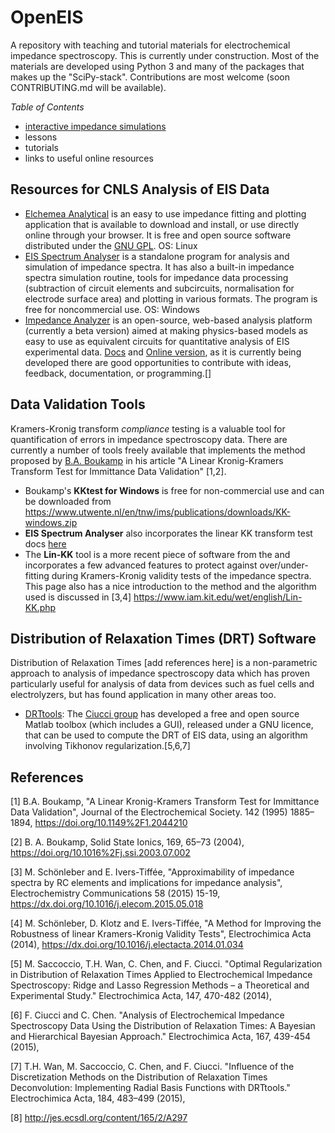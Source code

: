 # OpenEIS

A repository with teaching and tutorial materials for electrochemical impedance spectroscopy. This is currently under construction. Most of the materials are developed using Python 3 and many of the packages that makes up the "SciPy-stack". Contributions are most welcome (soon CONTRIBUTING.md will be available).

*Table of Contents*
* [interactive impedance simulations](interact/README.md)
* lessons
* tutorials
* links to useful online resources

## Resources for CNLS Analysis of EIS Data
* [Elchemea Analytical](http://www.elchemea.dk/) is an easy to use impedance fitting and plotting application that is available to download and install, or use directly online through your browser. It is free and open source software distributed under the [GNU GPL](https://www.gnu.org/licenses/gpl.html). OS: Linux 
* [EIS Spectrum Analyser](http://www.abc.chemistry.bsu.by/vi/analyser/) is a standalone program for analysis and simulation of impedance spectra. It has also a built-in impedance spectra simulation routine, tools for impedance data processing (subtraction of circuit elements and subcircuits, normalisation for electrode surface area) and plotting in various formats. The program is free for noncommercial use. OS: Windows
* [Impedance Analyzer](https://github.com/mdmurbach/ImpedanceAnalyzer) is an open-source, web-based analysis platform (currently a beta version) aimed at making physics-based models as easy to use as equivalent circuits for quantitative analysis of EIS experimental data. [Docs](https://impedanceanalyzer.readthedocs.io/en/latest/) and [Online version](http://theimpedanceanalyzer.com/), as it is currently being developed there are good opportunities to contribute with ideas, feedback, documentation, or programming.[]

## Data Validation Tools
Kramers-Kronig transform *compliance* testing is a valuable tool for quantification of errors in impedance spectroscopy data. There are currently a number of tools freely available that implements the method proposed by [B.A. Boukamp](https://www.utwente.nl/en/tnw/ims/people/boukamp/) in his article "A Linear Kronig-Kramers Transform Test for Immittance Data Validation" [1,2].

* Boukamp's **KKtest for Windows** is free for non-commercial use and can be downloaded from <https://www.utwente.nl/en/tnw/ims/publications/downloads/KK-windows.zip>
* **EIS Spectrum Analyser** also incorporates the linear KK transform test docs [here](http://www.abc.chemistry.bsu.by/vi/analyser/linearkk.html)
* The **Lin-KK** tool is a more recent piece of software from the and incorporates a few advanced features to protect against over/under-fitting during Kramers-Kronig validity tests of the impedance spectra. This page also has a nice introduction to  the method and the algorithm used is discussed in [3,4] <https://www.iam.kit.edu/wet/english/Lin-KK.php>

## Distribution of Relaxation Times (DRT) Software

Distribution of Relaxation Times [add references here] is a non-parametric approach to analysis of impedance spectroscopy data which has proven particularly useful for analysis of data from devices such as fuel cells and electrolyzers, but has found application in many other areas too.

* [DRTtools](https://sites.google.com/site/drttools/): The [Ciucci group](https://ciucci.org/project/drt/) has developed a free and open source Matlab toolbox (which includes a GUI), released under a GNU licence, that can be used to compute the DRT of EIS data, using an algorithm involving Tikhonov regularization.[5,6,7]

## References

[1] B.A. Boukamp, "A Linear Kronig-Kramers Transform Test for Immittance Data Validation", Journal of the Electrochemical Society. 142 (1995) 1885–1894, https://doi.org/10.1149%2F1.2044210

[2] B. A. Boukamp, Solid State Ionics, 169, 65–73 (2004), https://doi.org/10.1016%2Fj.ssi.2003.07.002

[3] M. Schönleber and E. Ivers-Tiffée, "Approximability of impedance spectra by RC elements and implications for impedance analysis", Electrochemistry Communications 58 (2015) 15-19, https://dx.doi.org/10.1016/j.elecom.2015.05.018 

[4] M. Schönleber, D. Klotz and E. Ivers-Tiffée, "A Method for Improving the Robustness of linear Kramers-Kronig Validity Tests", Electrochimica Acta (2014), https://dx.doi.org/10.1016/j.electacta.2014.01.034 

[5] M. Saccoccio, T.H. Wan, C. Chen, and F. Ciucci. "Optimal Regularization in Distribution of Relaxation Times Applied to Electrochemical Impedance Spectroscopy: Ridge and Lasso Regression Methods – a Theoretical and Experimental Study." Electrochimica Acta, 147, 470-482 (2014), 

[6] F. Ciucci and C. Chen. "Analysis of Electrochemical Impedance Spectroscopy Data Using the Distribution of Relaxation Times: A Bayesian and Hierarchical Bayesian Approach." Electrochimica Acta, 167, 439-454 (2015), 

[7] T.H. Wan, M. Saccoccio, C. Chen, and F. Ciucci. "Influence of the Discretization Methods on the Distribution of Relaxation Times Deconvolution: Implementing Radial Basis Functions with DRTtools." Electrochimica Acta, 184, 483–499 (2015), 

[8] http://jes.ecsdl.org/content/165/2/A297
